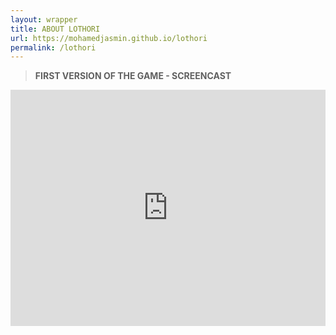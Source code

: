 ```yaml
---
layout: wrapper
title: ABOUT LOTHORI
url: https://mohamedjasmin.github.io/lothori
permalink: /lothori
---
```







>**FIRST VERSION OF THE GAME - SCREENCAST**
>

<div style="position:relative;height:0;padding-bottom:75.0%"><iframe src="https://www.youtube.com/embed/9QjPtANHAGw?ecver=2" width="480" height="360" frameborder="0" allow="accelerometer; autoplay; encrypted-media; gyroscope; picture-in-picture" style="position:absolute;width:100%;height:100%;left:0" allowfullscreen></iframe></div>
